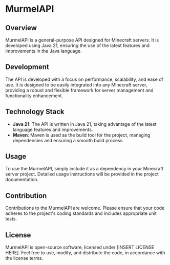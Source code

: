# MurmelAPI

## Overview
MurmelAPI is a general-purpose API designed for Minecraft servers. It is developed using Java 21, ensuring the use of the latest features and improvements in the Java language.

## Development
The API is developed with a focus on performance, scalability, and ease of use. It is designed to be easily integrated into any Minecraft server, providing a robust and flexible framework for server management and functionality enhancement.

## Technology Stack
- **Java 21**: The API is written in Java 21, taking advantage of the latest language features and improvements.
- **Maven**: Maven is used as the build tool for the project, managing dependencies and ensuring a smooth build process.

## Usage
To use the MurmelAPI, simply include it as a dependency in your Minecraft server project. Detailed usage instructions will be provided in the project documentation.

## Contribution
Contributions to the MurmelAPI are welcome. Please ensure that your code adheres to the project's coding standards and includes appropriate unit tests.

## License
MurmelAPI is open-source software, licensed under [INSERT LICENSE HERE]. Feel free to use, modify, and distribute the code, in accordance with the license terms.